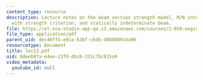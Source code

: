 ```yaml
---
content_type: resource
description: Lecture notes on the beam section strength model, M/N interactions, compatibility
  with strength criterion, and statically indeterminate beam.
file: https://ol-ocw-studio-app-qa.s3.amazonaws.com/courses/1-050-engineering-mechanics-i-fall-2007/8deeb8fae4ee23f0dbc0331c7bc815a9_lec13.pdf
file_type: application/pdf
parent_uid: dec40ff4-e8ca-636f-c6db-d88880914a96
resourcetype: Document
title: lec13.pdf
uid: 8deeb8fa-e4ee-23f0-dbc0-331c7bc815a9
video_metadata:
  youtube_id: null
---
```

